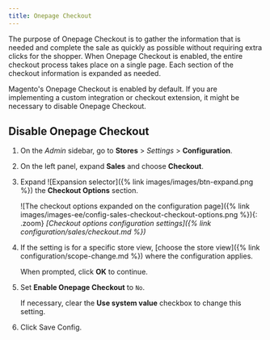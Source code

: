 ```yaml
---
title: Onepage Checkout
---
```


The purpose of Onepage Checkout is to gather the information that is needed and complete the sale as quickly as possible without requiring extra clicks for the shopper. When Onepage Checkout is enabled, the entire checkout process takes place on a single page. Each section of the checkout information is expanded as needed.

Magento's Onepage Checkout is enabled by default. If you are implementing a custom integration or checkout extension, it might be necessary to disable Onepage Checkout.

## Disable Onepage Checkout

1. On the _Admin_ sidebar, go to **Stores** > _Settings_ > **Configuration**.

1. On the left panel, expand **Sales** and choose **Checkout**.

1. Expand ![Expansion selector]({% link images/images/btn-expand.png %}) the **Checkout Options** section.

   ![The checkout options expanded on the configuration page]({% link images/images-ee/config-sales-checkout-checkout-options.png %}){: .zoom}
   _[Checkout options configuration settings]({% link configuration/sales/checkout.md %})_

1. If the setting is for a specific store view, [choose the store view]({% link configuration/scope-change.md %}) where the configuration applies.

   When prompted, click **OK** to continue.

1. Set **Enable Onepage Checkout** to `No`.

   If necessary, clear the **Use system value** checkbox to change this setting.

1. Click <span class="btn">Save Config</span>.
